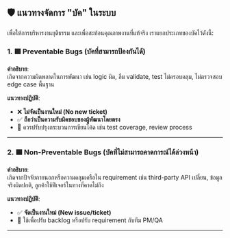 
## 🛡️ แนวทางจัดการ "บัค" ในระบบ

เพื่อให้การบริหารงานยุติธรรม และเพื่อสะท้อนคุณภาพงานที่แท้จริง เราแยกประเภทของบัคไว้ดังนี้:

### 1. 🟥 Preventable Bugs (บัคที่สามารถป้องกันได้)

**คำอธิบาย**:  
เกิดจากความผิดพลาดในการพัฒนา เช่น logic ผิด, ลืม validate, test ไม่ครอบคลุม, ไม่ตรวจสอบ edge case พื้นฐาน

**แนวทางปฏิบัติ**:
- ❌ **ไม่จัดเป็นงานใหม่ (No new ticket)**
- ✅ **ถือว่าเป็นความรับผิดชอบของผู้พัฒนาโดยตรง**
- 🔁 ควรปรับปรุงกระบวนการเขียนโค้ด เช่น test coverage, review process

---

### 2. 🟦 Non-Preventable Bugs (บัคที่ไม่สามารถคาดการณ์ได้ล่วงหน้า)

**คำอธิบาย**:  
เกิดจากปัจจัยภายนอกหรือความคลุมเครือใน requirement เช่น third-party API เปลี่ยน, ข้อมูลจริงผิดปกติ, ลูกค้าใช้ฟีเจอร์ในทางที่คาดไม่ถึง

**แนวทางปฏิบัติ**:
- ✅ **จัดเป็นงานใหม่ (New issue/ticket)**
- 🧠 ใช้เพื่อปรับ backlog หรือปรับ requirement กับทีม PM/QA

---